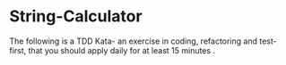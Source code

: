 # String-Calculator
The following is a TDD Kata- an exercise in coding, refactoring and test-first, that you should apply daily for at least 15 minutes .
